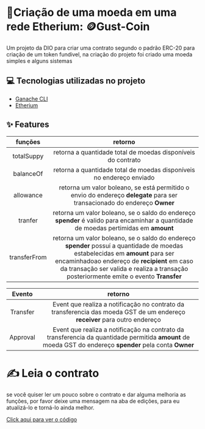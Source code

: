 # 📖Criação de uma moeda em uma rede Etherium: 🪙Gust-Coin

Um projeto da DIO para criar uma contrato segundo o padrão ERC-20 para criação de um token fundivel, na criação do projeto foi criado uma moeda simples e alguns sistemas

## 💻 Tecnologias utilizadas no projeto

- [Ganache CLI](https://archive.trufflesuite.com/ganache/) 
- [Etherium](https://ethereum.org/pt-br/)

## ✨ Features


|   funções   | retorno |
| :------: | :------: |
|  totalSuppy  | retorna a quantidade total de moedas disponíveis do contrato |
| balanceOf | retorna a quantidade total de moedas disponíveis no endereço enviado |
| allowance | retorna um valor boleano, se está permitido o envio do endereço **delegate** para ser transacionado do endereço **Owner** |
| tranfer | retorna um valor boleano, se o saldo do endereço **spender** é valido para encaminhar a quantidade de moedas pertimidas em **amount** |
| transferFrom | retorna um valor boleano, se o saldo do endereço **spender** possuí a quantidade de moedas estabelecidas em **amount** para ser encaminhadoao endereço de **recipient** em caso da transação ser valida e realiza a transação posteriormente emite o evento **Transfer**|



|   Evento   | retorno |
| :------: | :------: |
| Transfer | Event que realiza a notificação no contrato da transferencia das moeda GST de um endereço **receiver** para outro endereço|
| Approval | Event que realiza a notificação na contrato da transferencia da quantidade permitida **amount** de moeda GST do endereço **spender** pela conta **Owner** |

  

# ✍️ Leia o contrato

se você quiser ler um pouco sobre o contrato e dar alguma melhoria as funções, por favor deixe uma mensagem na aba de edições, para eu atualizá-lo e torná-lo ainda melhor.

[Click aqui para ver o código](https://github.com/GustinCode/Gust-Coin/blob/master/GustCoin.sol)
